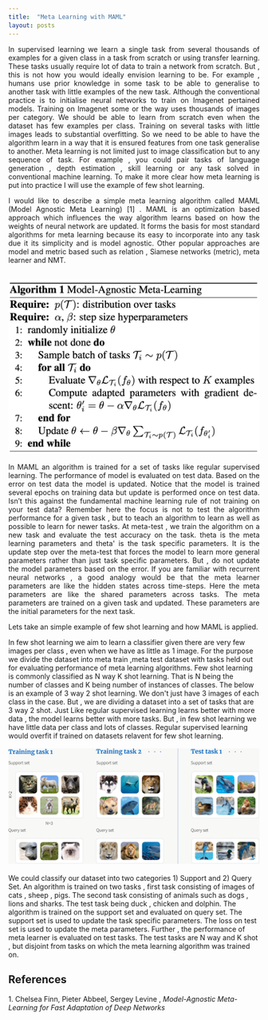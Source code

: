 ```yaml
---
title:  "Meta Learning with MAML"
layout: posts
---
```


<p style="text-align:justify">In supervised learning we learn a single task from several thousands of examples for a given class in a task from scratch or using transfer learning. 
These tasks usually require lot of data to train a network from scratch. But , this is not how you would ideally envision learning to be. For example , humans use prior knowledge in some task to be able to generalise to another task with little examples of the new task. 
Although the conventional practice is to initialise neural networks to train on Imagenet pertained models. Training on Imagenet some or the way uses thousands of images per category.
We should be able to learn from scratch even when the dataset has few examples per class. Training on several tasks with little images leads to substantial overfitting. 
So we need to be able to have the algorithm learn in a way that it is ensured features from one task generalise to another. Meta learning is not limited just to image classification but to any sequence of task. 
For example , you could pair tasks of language generation , depth estimation , skill learning or any task solved in conventional machine learning. To make it more clear how meta learning is put into practice I will use the example of few shot learning. </p>

<p style="text-align:justify">I would like to describe a simple meta learning algorithm called MAML (Model Agnostic Meta Learning) [1] . MAML is an optimization based approach which influences the way algorithm learns based on how the weights of neural network are updated. It forms the basis for most standard algorithms for meta learning because its easy to incorporate into any task due it its simplicity and is model agnostic. Other popular approaches are model and metric based such as relation , Siamese networks (metric), meta learner and NMT.</p>
<br>
<img src="https://github.com/kamathhrishi/kamathhrishi.github.io/blob/master/_posts/Images/maml.png?raw=true">
<br>

<p style="text-align:justify">In MAML an algorithm is trained for a set of tasks like regular supervised learning. 
The performance of model is evaluated on test data. Based on the error on test data the model is updated. Notice that the model is trained several epochs on training data but update is performed once on test data.
Isn’t this against the fundamental machine learning rule of not training on your test data? Remember here the focus is not to test the algorithm performance for a given task , but to teach an algorithm to learn as well as possible to learn for newer tasks. 
At meta-test , we train the algorithm on a new task and evaluate the test accuracy on the task. theta is the meta learning parameters and theta' is the task specific parameters. It is the update step over the meta-test that forces the model to learn more general parameters rather than just task specific parameters. 
But , do not update the model parameters based on the error. If you are familiar with recurrent neural networks , a good analogy would be that the meta learner parameters are like the hidden states across time-steps. Here the meta parameters are like the shared parameters across tasks. The meta parameters are trained on a given task and updated. These parameters are the initial parameters for the next task. </p>

<p style="text-align:justify">Lets take an simple example of few shot learning and how MAML is applied. 

In few shot learning we aim to learn a classifier given there are very few images per class , even when we have as little as 1 image. For the purpose we divide the dataset into meta train ,meta test dataset with tasks held out for evaluating performance of meta learning algorithms. Few shot learning is commonly classified as N way K shot learning. That is N being the number of classes and K being number of instances of classes. The below is an example of 3 way 2 shot learning. We don't just have 3 images of each class in the case. But , we are dividing a dataset into a set of tasks that are 3 way 2 shot. Just Like regular supervised learning learns better with more data , the model learns better with more tasks. But , in few shot learning we have little data per class and lots of classes. Regular supervised learning would overfit if trained on datasets relavent for few shot learning. 
<br>
<br>
<img src="https://github.com/kamathhrishi/kamathhrishi.github.io/blob/master/_posts/Images/few_shot.png?raw=true">
<br>
<br>
We could classify our dataset into two categories 1) Support and 2) Query Set. An algorithm is trained on two tasks , first task consisting of images of cats , sheep , pigs. The second task consisting of animals such as dogs , lions and sharks. The test task being duck , chicken and dolphin. The algorithm is trained on the support set and evaluated on query set. The support set is used to update the task specific parameters. The loss on test set is used to update the meta parameters. Further , the performance of meta learner is evaluated on test tasks. The test tasks are N way and K shot , but disjoint from tasks on which the meta learning algorithm was trained on. </p>

<h2>References</h2>
1. Chelsea Finn, Pieter Abbeel, Sergey Levine , <i>Model-Agnostic Meta-Learning for Fast Adaptation of Deep Networks</i>


